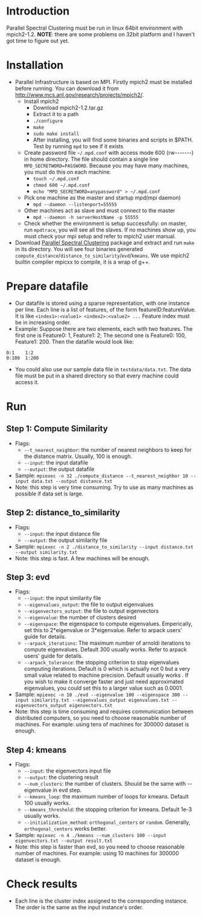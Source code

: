 # Introduction #

Parallel Spectral Clustering must be run in linux 64bit environment with mpich2-1.2.
**NOTE**: there are some problems on 32bit platform and I haven't got time to figure out yet.

# Installation #

  * Parallel Infrastructure is based on MPI. Firstly mpich2 must be installed before running. You can download it from http://www.mcs.anl.gov/research/projects/mpich2/.
    * Install mpich2
      * Download mpich2-1.2.tar.gz
      * Extract it to a path
      * `./configure`
      * `make`
      * `sudo make install`
      * After installing, you will find some binaries and scripts in $PATH. Test by running `mpd` to see if it exists
    * Create password file `~/.mpd.conf` with access mode 600 (rw-------) in home directory. The file should contain a single line `MPD_SECRETWORD=PASSWORD`. Because you may have many  machines, you must do this on each machine.
      * `touch ~/.mpd.conf`
      * `chmod 600 ~/.mpd.conf`
      * `echo "MPD_SECRETWORD=anypassword" > ~/.mpd.conf`
    * Pick one machine as the master and startup mpd(mpi daemon)
      * `mpd --daemon --listenport=55555`
    * Other machines act as slave and must connect to the master
      * `mpd --daemon -h serverHostName -p 55555`
    * Check whether the environment is setup successfully: on master, run `mpdtrace`, you will see all the slaves. If no machines show up, you must check your mpi setup and refer to mpich2 user manual.
  * Download [Parallel Spectral Clustering](http://pspectralclustering.googlecode.com/files/pspectralclustering-beta.tar.gz) package and extract and run `make` in its directory. You will see four binaries generated `compute_distance`/`distance_to_similarity`/`evd`/`kmeans`. We use mpich2 builtin compiler mpicxx to compile, it is a wrap of g++.
# Prepare datafile #
  * Our datafile is stored using a sparse representation, with one instance per line. Each line is a list of features, of the form featureID:featureValue. It is like `<index1>:<value1> <index2>:<value2> ...` Feature index must be in increasing order.
  * Example: Suppose there are two elements, each with two features. The first one is Feature0: 1, Feature1: 2; The second one is Feature0: 100, Feature1: 200. Then the datafile would look like:
```
0:1    1:2
0:100  1:200
```
  * You could also use our sample data file in `testdata/data.txt`. The data file must be put in a shared directory so that every machine could access it.

# Run #
## Step 1: Compute Similarity ##
  * Flags:
    * `--t_nearest_neighbor`: the number of nearest neighbors to keep for the distance matrix. Usually, 100 is enough.
    * `--input`: the input datafile
    * `--output`: the output datafile
  * Sample: `mpiexec -n 32 ./compute_distance --t_nearest_neighbor 10 --input data.txt --output distance.txt`
  * Note: this step is very time consuming. Try to use as many machines as possible if data set is large.
## Step 2: distance\_to\_similarity ##
  * Flags:
    * `--input`: the input distance file
    * `--output`: the output similarity file
  * Sample: `mpiexec -n 2 ./distance_to_similarity --input distance.txt --output similarity.txt`
  * Note: this step is fast. A few machines will be enough.
## Step 3: evd ##
  * Flags:
    * `--input`: the input similarity file
    * `--eigenvalues_output`: the file to output eigenvalues
    * `--eigenvectors_output`: the file to output eigenvectors
    * `--eigenvalue`: the number of clusters desired
    * `--eigenspace`: the eigenspace to compute eigenvalues. Emperically, set this to 2\*eigenvalue or 3\*eigenvalue. Refer to arpack users' guide for details.
    * `--arpack_iterations`: The maximum number of arnoldi iterations to compute eigenvalues. Default 300 usually works.  Refer to arpack users' guide for details.
    * `--arpack_tolerance`: the stopping criterion to stop eigenvalues computing iterations. Default is 0 which is actually not 0 but a very small value related to machine precision. Default usually works . If you wish to make it converge faster and just need approximated eigenvalues, you could set this to a larger value such as 0.0001.
  * Sample: `mpiexec -n 10 ./evd --eigenvalue 100 --eigenspace 300 --input similarity.txt --eigenvalues_output eigenvalues.txt --eigenvectors_output eigenvectors.txt`
  * Note: this step is time consuming and requires communication between distributed computers,  so you need to choose reasonable number of machines. For example: using tens of machines for 300000 dataset is enough.
## Step 4: kmeans ##
  * Flags:
    * `--input`: the eigenvectors input file
    * `--output`: the clustering result
    * `--num_clusters`: the number of clusters. Should be the same with --eigenvalue in evd step.
    * `--kmeans_loop`: the maximum number of loops for kmeans. Default 100 usually works.
    * `--kmeans_threshold`: the stopping criterion for kmeans. Default 1e-3 usually works.
    * `--initialization_method`: `orthogonal_centers` or `random`. Generally, `orthogonal_centers` works better.
  * Sample: `mpiexec -n 4 ./kmeans --num_clusters 100 --input eigenvectors.txt --output result.txt`
  * Note: this step is faster than evd,  so you need to choose reasonable number of machines. For example: using 10 machines for 300000 dataset is enough.
# Check results #
  * Each line is the cluster index assigned to the corresponding instance. The order is the same as the input instance's order.